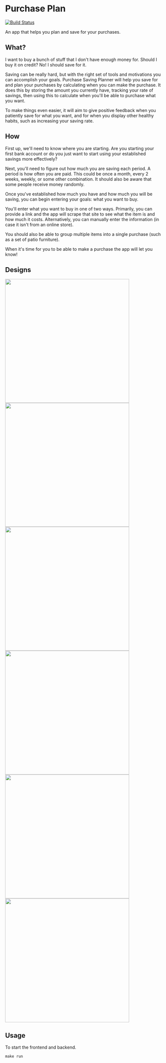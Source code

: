 # Purchase Plan

[![Build Status](https://cloud.drone.io/api/badges/JustinDFuller/purchase-plan/status.svg)](https://cloud.drone.io/JustinDFuller/purchase-plan)

An app that helps you plan and save for your purchases.

## What?

I want to buy a bunch of stuff that I don't have enough money for. Should I buy it on credit? No! I should save for it. 

Saving can be really hard, but with the right set of tools and motivations you can accomplish your goals. Purchase Saving Planner will help you save for and plan your purchases by calculating when you can make the purchase. It does this by storing the amount you currently have, tracking your rate of savings, then using this to calculate when you'll be able to purchase what you want.

To make things even easier, it will aim to give positive feedback when you patiently save for what you want, and for when you display other healthy habits, such as increasing your saving rate.

## How

First up, we'll need to know where you are starting. Are you starting your first bank account or do you just want to start using your established savings more effectively?

Next, you'll need to figure out how much you are saving each period. A period is how often you are paid. This could be once a month, every 2 weeks, weekly, or some other combination. It should also be aware that some people receive money randomly. 

Once you've established how much you have and how much you will be saving, you can begin entering your goals: what you want to buy.

You'll enter what you want to buy in one of two ways. Primarily, you can provide a link and the app will scrape that site to see what the item is and how much it costs. Alternatively, you can manually enter the information (in case it isn't from an online store). 

You should also be able to group multiple items into a single purchase (such as a set of patio furniture).

When it's time for you to be able to make a purchase the app will let you know! 

## Designs

<div float="left">
  <img src="/docs/purchasesavingplannerdesignd-page-001.jpg" width=400 />
  <img src="/docs/purchasesavingplannerdesignd-page-002.jpg" width=400 />
  <img src="/docs/purchasesavingplannerdesignd-page-004.jpg" width=400 />
  <img src="/docs/purchasesavingplannerdesignd-page-003.jpg" width=400 />
  <img src="/docs/purchasesavingplannerdesignd-page-005.jpg" width=400 />
  <img src="/docs/purchasesavingplannerdesignd-page-006.jpg" width=400 />
</div>

## Usage

To start the frontend and backend.

```
make run
```

